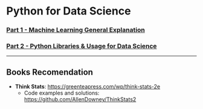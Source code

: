 # Python for Data Science

### [Part 1 - Machine Learning General Explanation](python-ml-general-exp.md)

### [Part 2 - Python Libraries & Usage for Data Science](python-libraries.md)

---

## Books Recomendation
- **Think Stats**: https://greenteapress.com/wp/think-stats-2e
  - Code examples and solutions: https://github.com/AllenDowney/ThinkStats2